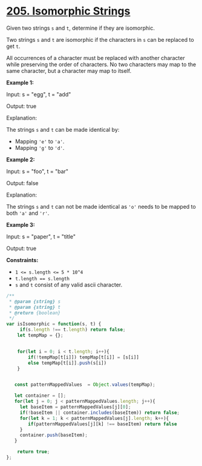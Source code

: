 # [205. Isomorphic Strings](https://leetcode.com/problems/isomorphic-strings/description/)

Given two strings `s` and `t`, determine if they are isomorphic.

Two strings `s` and `t` are isomorphic if the characters in `s` can be replaced to get `t`.

All occurrences of a character must be replaced with another character while preserving the order of characters. No two characters may map to the same character, but a character may map to itself.

**Example 1:**

<div class="example-block">
Input: s = "egg", t = "add"

Output: true

Explanation:

The strings `s` and `t` can be made identical by:

- Mapping `'e'` to `'a'`.
- Mapping `'g'` to `'d'`.

**Example 2:**

<div class="example-block">
Input: s = "foo", t = "bar"

Output: false

Explanation:

The strings `s` and `t` can not be made identical as `'o'` needs to be mapped to both `'a'` and `'r'`.

**Example 3:**

<div class="example-block">
Input: s = "paper", t = "title"

Output: true

**Constraints:**

- `1 <= s.length <= 5 * 10^4`
- `t.length == s.length`
- `s` and `t` consist of any valid ascii character.


```js
/**
 * @param {string} s
 * @param {string} t
 * @return {boolean}
 */
var isIsomorphic = function(s, t) {
     if(s.length !== t.length) return false;
    let tempMap = {};


    for(let i = 0; i < t.length; i++){
        if(!tempMap[t[i]]) tempMap[t[i]] = [s[i]]
        else tempMap[t[i]].push(s[i])
    }


   const patternMappedValues  = Object.values(tempMap);

   let container = [];
   for(let j = 0; j < patternMappedValues.length; j++){
     let baseItem = patternMappedValues[j][0];
     if(!baseItem || container.includes(baseItem)) return false;
     for(let k = 1; k < patternMappedValues[j].length; k++){
        if(patternMappedValues[j][k] !== baseItem) return false
     }
     container.push(baseItem);
   }

    return true;
};
```
